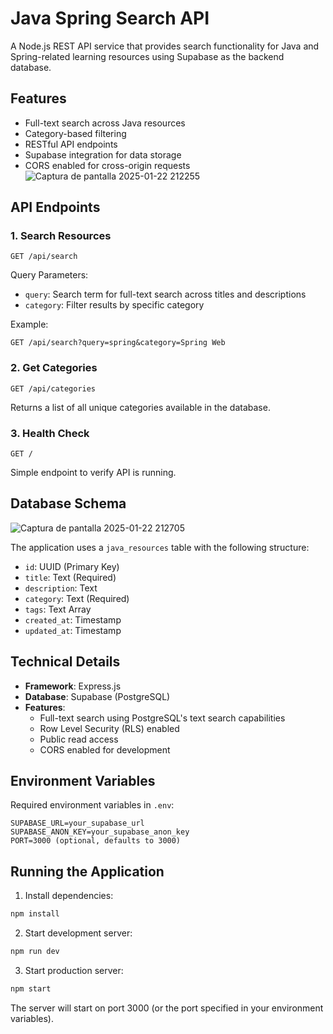 # Java Spring Search API

A Node.js REST API service that provides search functionality for Java and Spring-related learning resources using Supabase as the backend database.

## Features

- Full-text search across Java resources
- Category-based filtering
- RESTful API endpoints
- Supabase integration for data storage
- CORS enabled for cross-origin requests
![Captura de pantalla 2025-01-22 212255](https://github.com/user-attachments/assets/9aaa9156-0331-4f9e-b29a-66c068af973d)

## API Endpoints

### 1. Search Resources
```
GET /api/search
```

Query Parameters:
- `query`: Search term for full-text search across titles and descriptions
- `category`: Filter results by specific category

Example:
```
GET /api/search?query=spring&category=Spring Web
```

### 2. Get Categories
```
GET /api/categories
```
Returns a list of all unique categories available in the database.

### 3. Health Check
```
GET /
```
Simple endpoint to verify API is running.

## Database Schema
![Captura de pantalla 2025-01-22 212705](https://github.com/user-attachments/assets/74d188b6-0e72-4ac2-8a73-405c3c5df3f0)

The application uses a `java_resources` table with the following structure:
- `id`: UUID (Primary Key)
- `title`: Text (Required)
- `description`: Text
- `category`: Text (Required)
- `tags`: Text Array
- `created_at`: Timestamp
- `updated_at`: Timestamp

## Technical Details

- **Framework**: Express.js
- **Database**: Supabase (PostgreSQL)
- **Features**:
  - Full-text search using PostgreSQL's text search capabilities
  - Row Level Security (RLS) enabled
  - Public read access
  - CORS enabled for development

## Environment Variables

Required environment variables in `.env`:
```
SUPABASE_URL=your_supabase_url
SUPABASE_ANON_KEY=your_supabase_anon_key
PORT=3000 (optional, defaults to 3000)
```

## Running the Application

1. Install dependencies:
```bash
npm install
```

2. Start development server:
```bash
npm run dev
```

3. Start production server:
```bash
npm start
```

The server will start on port 3000 (or the port specified in your environment variables).
